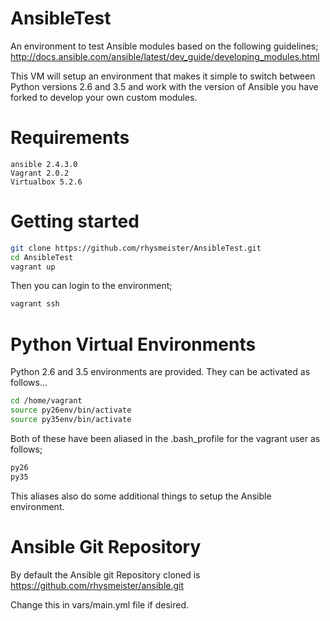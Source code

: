 # AnsibleTest
An environment to test Ansible modules based on the following guidelines; http://docs.ansible.com/ansible/latest/dev_guide/developing_modules.html

This VM will setup an environment that makes it simple to switch between Python versions 2.6 and 3.5 and work with the version of Ansible you have forked to develop your own custom modules.

# Requirements

```
ansible 2.4.3.0
Vagrant 2.0.2
Virtualbox 5.2.6
```

# Getting started

```Bash
git clone https://github.com/rhysmeister/AnsibleTest.git
cd AnsibleTest
vagrant up
```

Then you can login to the environment;

```Bash
vagrant ssh
```

# Python Virtual Environments

Python 2.6 and 3.5 environments are provided. They can be activated as follows...

```Bash
cd /home/vagrant
source py26env/bin/activate
source py35env/bin/activate
```

Both of these have been aliased in the .bash_profile for the vagrant user as follows;

```Bash
py26
py35
```

This aliases also do some additional things to setup the Ansible environment.

# Ansible Git Repository

By default the Ansible git Repository cloned is https://github.com/rhysmeister/ansible.git

Change this in vars/main.yml file if desired.

